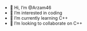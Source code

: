 - 👋 Hi, I’m @Arzam46
- 👀 I’m interested in coding
- 🌱 I’m currently learning C++
- 💞️ I’m looking to collaborate on C++


<!---
Arzam46/Arzam46 is a ✨ special ✨ repository because its `README.md` (this file) appears on your GitHub profile.
You can click the Preview link to take a look at your changes.
--->
